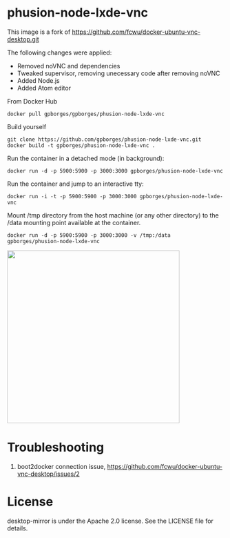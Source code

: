 phusion-node-lxde-vnc
=====================

This image is a fork of https://github.com/fcwu/docker-ubuntu-vnc-desktop.git

The following changes were applied:

- Removed noVNC and dependencies
- Tweaked supervisor, removing unecessary code after removing noVNC
- Added Node.js
- Added Atom editor

From Docker Hub
```
docker pull gpborges/gpborges/phusion-node-lxde-vnc
```

Build yourself
```
git clone https://github.com/gpborges/phusion-node-lxde-vnc.git
docker build -t gpborges/phusion-node-lxde-vnc .
```

Run the container in a detached mode (in background):
```
docker run -d -p 5900:5900 -p 3000:3000 gpborges/phusion-node-lxde-vnc
```

Run the container and jump to an interactive tty:
```
docker run -i -t -p 5900:5900 -p 3000:3000 gpborges/phusion-node-lxde-vnc
```

Mount /tmp directory from the host machine (or any other directory) to the /data mounting point available at the container.
```
docker run -d -p 5900:5900 -p 3000:3000 -v /tmp:/data gpborges/phusion-node-lxde-vnc
```

<img src="https://raw.github.com/gpborges/phusion-node-lxde-vnc/master/screenshots/phusion-node-lxde-vnc-desktop.png" width=400/>


Troubleshooting
==================

1. boot2docker connection issue, https://github.com/fcwu/docker-ubuntu-vnc-desktop/issues/2


License
==================

desktop-mirror is under the Apache 2.0 license. See the LICENSE file for details.
